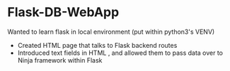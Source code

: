# Flask-DB-WebApp
Wanted to learn flask in local environment (put within python3's VENV)
- Created HTML page that talks to Flask backend routes
- Introduced text fields in HTML , and allowed them to pass data over to Ninja framework within Flask
